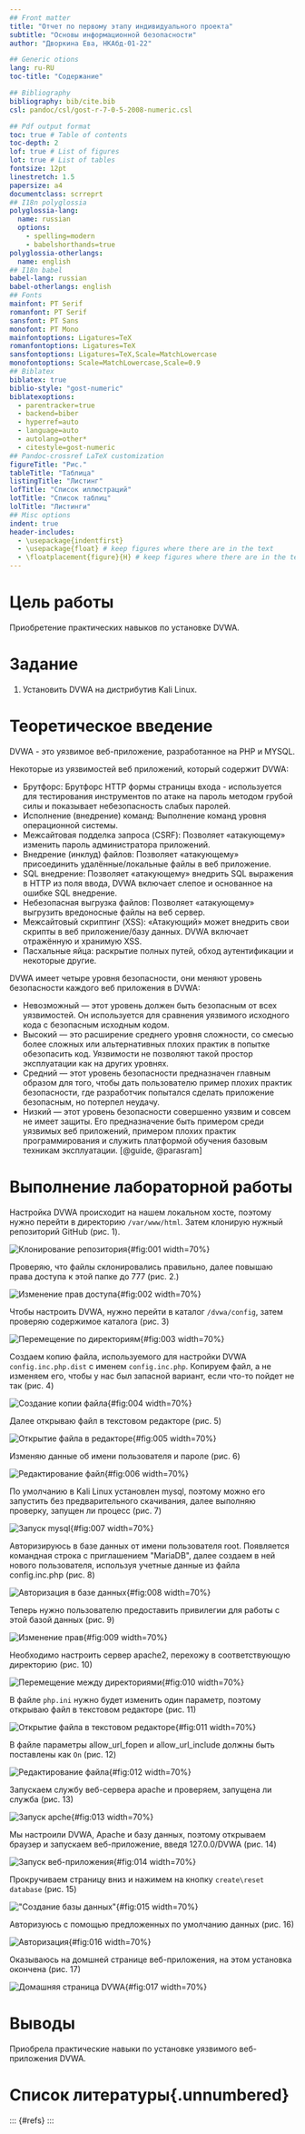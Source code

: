 ```yaml
---
## Front matter
title: "Отчет по первому этапу индивидуального проекта"
subtitle: "Основы информационной безопасности"
author: "Дворкина Ева, НКАбд-01-22"

## Generic otions
lang: ru-RU
toc-title: "Содержание"

## Bibliography
bibliography: bib/cite.bib
csl: pandoc/csl/gost-r-7-0-5-2008-numeric.csl

## Pdf output format
toc: true # Table of contents
toc-depth: 2
lof: true # List of figures
lot: true # List of tables
fontsize: 12pt
linestretch: 1.5
papersize: a4
documentclass: scrreprt
## I18n polyglossia
polyglossia-lang:
  name: russian
  options:
	- spelling=modern
	- babelshorthands=true
polyglossia-otherlangs:
  name: english
## I18n babel
babel-lang: russian
babel-otherlangs: english
## Fonts
mainfont: PT Serif
romanfont: PT Serif
sansfont: PT Sans
monofont: PT Mono
mainfontoptions: Ligatures=TeX
romanfontoptions: Ligatures=TeX
sansfontoptions: Ligatures=TeX,Scale=MatchLowercase
monofontoptions: Scale=MatchLowercase,Scale=0.9
## Biblatex
biblatex: true
biblio-style: "gost-numeric"
biblatexoptions:
  - parentracker=true
  - backend=biber
  - hyperref=auto
  - language=auto
  - autolang=other*
  - citestyle=gost-numeric
## Pandoc-crossref LaTeX customization
figureTitle: "Рис."
tableTitle: "Таблица"
listingTitle: "Листинг"
lofTitle: "Список иллюстраций"
lotTitle: "Список таблиц"
lolTitle: "Листинги"
## Misc options
indent: true
header-includes:
  - \usepackage{indentfirst}
  - \usepackage{float} # keep figures where there are in the text
  - \floatplacement{figure}{H} # keep figures where there are in the text
---
```


# Цель работы

Приобретение практических навыков по установке DVWA.

# Задание

1. Установить DVWA на дистрибутив Kali Linux.

# Теоретическое введение

DVWA - это уязвимое веб-приложение, разработанное на PHP и MYSQL.

Некоторые из уязвимостей веб приложений, который содержит DVWA:
- Брутфорс: Брутфорс HTTP формы страницы входа - используется для тестирования инструментов по атаке на пароль методом грубой силы и показывает небезопасность слабых паролей.
- Исполнение (внедрение) команд: Выполнение команд уровня операционной системы.
- Межсайтовая подделка запроса (CSRF): Позволяет «атакующему» изменить пароль администратора приложений.
- Внедрение (инклуд) файлов: Позволяет «атакующему» присоединить удалённые/локальные файлы в веб приложение.
- SQL внедрение: Позволяет «атакующему» внедрить SQL выражения в HTTP из поля ввода, DVWA включает слепое и основанное на ошибке SQL внедрение.
- Небезопасная выгрузка файлов: Позволяет «атакующему» выгрузить вредоносные файлы на веб сервер.
- Межсайтовый скриптинг (XSS): «Атакующий» может внедрить свои скрипты в веб приложение/базу данных. DVWA включает отражённую и хранимую XSS.
- Пасхальные яйца: раскрытие полных путей, обход аутентификации и некоторые другие.

DVWA имеет четыре уровня безопасности, они меняют уровень безопасности каждого веб приложения в DVWA:
- Невозможный — этот уровень должен быть безопасным от всех уязвимостей. Он используется для сравнения уязвимого исходного кода с безопасным исходным кодом.
- Высокий — это расширение среднего уровня сложности, со смесью более сложных или альтернативных плохих практик в попытке обезопасить код. Уязвимости не позволяют такой простор эксплуатации как на других уровнях.
- Средний — этот уровень безопасности предназначен главным образом для того, чтобы дать пользователю пример плохих практик безопасности, где разработчик попытался сделать приложение безопасным, но потерпел неудачу.
- Низкий — этот уровень безопасности совершенно уязвим и совсем не имеет защиты. Его предназначение быть примером среди уязвимых веб приложений, примером плохих практик программирования и служить платформой обучения базовым техникам эксплуатации. [@guide, @parasram]

# Выполнение лабораторной работы

Настройка DVWA происходит на нашем локальном хосте, поэтому нужно перейти в директорию `/var/www/html`. Затем клонирую нужный репозиторий GitHub (рис. 1).

![Клонирование репозитория](image/1.PNG){#fig:001 width=70%}

Проверяю, что файлы склонировались правильно, далее повышаю права доступа к этой папке до 777 (рис. 2.)

![Изменение прав доступа](image/2.PNG){#fig:002 width=70%}

Чтобы настроить DVWA, нужно перейти в каталог `/dvwa/config`, затем проверяю содержимое каталога (рис. 3)

![Перемещение по директориям](image/3.PNG){#fig:003 width=70%}

Создаем копию файла, используемого для настройки DVWA `config.inc.php.dist` с именем `config.inc.php`. Копируем файл, а не изменяем его, чтобы у нас был запасной вариант, если что-то пойдет не так (рис. 4)

![Создание копии файла](image/4.PNG){#fig:004 width=70%}

Далее открываю файл в текстовом редакторе (рис. 5)

![Открытие файла в редакторе](image/5.PNG){#fig:005 width=70%}

Изменяю данные об имени пользователя и пароле (рис. 6)

![Редактирование файл](image/6.PNG){#fig:006 width=70%}

По умолчанию в Kali Linux установлен mysql, поэтому можно его запустить без предварительного скачивания, далее выполняю проверку, запущен ли процесс (рис. 7)

![Запуск mysql](image/7.PNG){#fig:007 width=70%}

Авторизируюсь в базе данных от имени пользователя root. Появляется командная строка с приглашением "MariaDB", далее создаем в ней нового пользователя, используя учетные данные из файла config.inc.php (рис. 8)

![Авторизация в базе данных](image/8.PNG){#fig:008 width=70%}

Теперь нужно пользователю предоставить привилегии для работы с этой базой данных (рис. 9)

![Изменение прав](image/9.PNG){#fig:009 width=70%}

Необходимо настроить сервер apache2, перехожу в соответствующую директорию (рис. 10)

![Перемещение между директориями](image/10.PNG){#fig:010 width=70%}

В файле `php.ini` нужно будет изменить один параметр, поэтому открываю файл в текстовом редакторе (рис. 11)

![Открытие файла в текстовом редакторе](image/11.PNG){#fig:011 width=70%}

В файле параметры allow_url_fopen и allow_url_include должны быть поставлены как `On` (рис. 12)

![Редактирование файла](image/12.PNG){#fig:012 width=70%}

Запускаем службу веб-сервера apache и проверяем, запущена ли служба (рис. 13)

![Запуск apche](image/13.PNG){#fig:013 width=70%}

Мы настроили DVWA, Apache и базу данных, поэтому открываем браузер и запускаем веб-приложение, введя 127.0.0/DVWA (рис. 14)

![Запуск веб-приложения](image/14.PNG){#fig:014 width=70%}

Прокручиваем страницу вниз и нажимем на кнопку `create\reset database` (рис. 15)

!["Создание базы данных"](image/15.PNG){#fig:015 width=70%}

Авторизуюсь с помощью предложенных по умолчанию данных (рис. 16)

![Авторизация](image/16.PNG){#fig:016 width=70%}

Оказываюсь на домшней странице веб-приложения, на этом установка окончена (рис. 17)

![Домашняя страница DVWA](image/17.PNG){#fig:017 width=70%}

# Выводы

Приобрела практические навыки по установке уязвимого веб-приложения DVWA.

# Список литературы{.unnumbered}

::: {#refs}
:::
